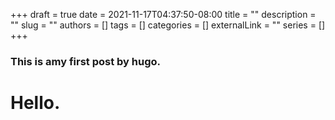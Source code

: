 +++ 
draft = true
date = 2021-11-17T04:37:50-08:00
title = ""
description = ""
slug = ""
authors = []
tags = []
categories = []
externalLink = ""
series = []
+++

### This is amy first post by hugo.
# Hello.